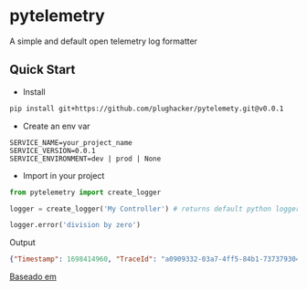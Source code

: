 # pytelemetry

A simple and default open telemetry log formatter

## Quick Start

* Install
```bash
pip install git+https://github.com/plughacker/pytelemety.git@v0.0.1
```

* Create an env var

```
SERVICE_NAME=your_project_name
SERVICE_VERSION=0.0.1
SERVICE_ENVIRONMENT=dev | prod | None
```

* Import in your project

```python
from pytelemetry import create_logger

logger = create_logger('My Controller') # returns default python logger

logger.error('division by zero')

```

Output
```json
{"Timestamp": 1698414960, "TraceId": "a0909332-03a7-4ff5-84b1-7373793042ce", "SeverityText": "ERROR", "SeverityNumber": 17, "Body": "division by zero", "Resource": {"service_name": "service_not_named", "service_version": "0.0.1", "service_environment": null}, "InstrumentationScope": "Class or mehtod name", "Attributes": []}
```


[Baseado em](https://github.com/diego-malga/pytelemetry)
